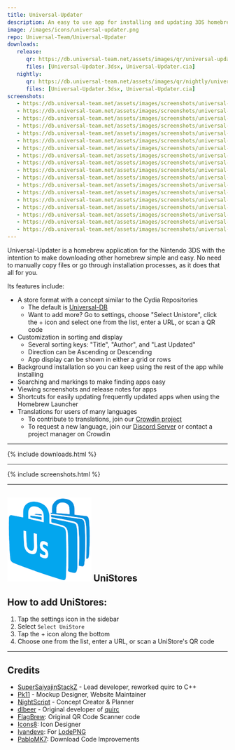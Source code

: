 ```yaml
---
title: Universal-Updater
description: An easy to use app for installing and updating 3DS homebrew
image: /images/icons/universal-updater.png
repo: Universal-Team/Universal-Updater
downloads:
   release:
      qr: https://db.universal-team.net/assets/images/qr/universal-updater-cia.png
      files: [Universal-Updater.3dsx, Universal-Updater.cia]
   nightly:
      qr: https://db.universal-team.net/assets/images/qr/nightly/universal-updater-cia.png
      files: [Universal-Updater.3dsx, Universal-Updater.cia]
screenshots:
   - https://db.universal-team.net/assets/images/screenshots/universal-updater/entry-info.png
   - https://db.universal-team.net/assets/images/screenshots/universal-updater/download-list.png
   - https://db.universal-team.net/assets/images/screenshots/universal-updater/queue-menu.png
   - https://db.universal-team.net/assets/images/screenshots/universal-updater/search-menu.png
   - https://db.universal-team.net/assets/images/screenshots/universal-updater/sort-menu.png
   - https://db.universal-team.net/assets/images/screenshots/universal-updater/settings-menu.png
   - https://db.universal-team.net/assets/images/screenshots/universal-updater/mark-menu.png
   - https://db.universal-team.net/assets/images/screenshots/universal-updater/screenshot.png
   - https://db.universal-team.net/assets/images/screenshots/universal-updater/release-notes.png
   - https://db.universal-team.net/assets/images/screenshots/universal-updater/list-style.png
   - https://db.universal-team.net/assets/images/screenshots/universal-updater/language-selection.png
   - https://db.universal-team.net/assets/images/screenshots/universal-updater/store-selection.png
   - https://db.universal-team.net/assets/images/screenshots/universal-updater/recommended-unistores.png
   - https://db.universal-team.net/assets/images/screenshots/universal-updater/auto-update-settings.png
   - https://db.universal-team.net/assets/images/screenshots/universal-updater/gui-settings.png
   - https://db.universal-team.net/assets/images/screenshots/universal-updater/directory-settings.png
   - https://db.universal-team.net/assets/images/screenshots/universal-updater/directory-selection.png
   - https://db.universal-team.net/assets/images/screenshots/universal-updater/credits.png
---
```


Universal-Updater is a homebrew application for the Nintendo 3DS with the intention to make downloading other homebrew simple and easy. No need to manually copy files or go through installation processes, as it does that all for you.

Its features include:
- A store format with a concept similar to the Cydia Repositories
   - The default is [Universal-DB](https://db.universal-team.net)
   - Want to add more? Go to settings, choose "Select Unistore", click the + icon and select one from the list, enter a URL, or scan a QR code
- Customization in sorting and display
   - Several sorting keys: "Title", "Author", and "Last Updated"
   - Direction can be Ascending or Descending
   - App display can be shown in either a grid or rows
- Background installation so you can keep using the rest of the app while installing
- Searching and markings to make finding apps easy
- Viewing screenshots and release notes for apps
- Shortcuts for easily updating frequently updated apps when using the Homebrew Launcher
- Translations for users of many languages
   - To contribute to translations, join our [Crowdin project](https://crwd.in/universal-updater)
   - To request a new language, join our [Discord Server](/discord) or contact a project manager on Crowdin

----

{% include downloads.html %}

----

{% include screenshots.html %}

----

## ![UniStore logo](/images/icons/unistore.png) UniStores
<div class="row">
	<div class="col-sm-4">
		<h2>How to add UniStores:</h2>
	</div>
	<div class="col-sm-8">
		<ol>
			<li>Tap the settings icon in the sidebar</li>
			<li>Select <code>Select UniStore</code></li>
			<li>Tap the + icon along the bottom</li>
			<li>Choose one from the list, enter a URL, or scan a UniStore's QR code</li>
		</ol>
	</div>
</div>

----

## Credits
- [SuperSaiyajinStackZ](https://github.com/SuperSaiyajinStackZ) - Lead developer, reworked quirc to C++
- [Pk11](https://github.com/Epicpkmn11) - Mockup Designer, Website Maintainer
- [NightScript](https://github.com/NightScript370) - Concept Creator & Planner
- [dlbeer](https://github.com/dlbeer) - Original developer of [quirc](https://github.com/dlbeer/quirc)
- [FlagBrew](https://github.com/FlagBrew): Original QR Code Scanner code
- [Icons8](https://icons8.com/): Icon Designer
- [lvandeve](https://github.com/lvandeve): For [LodePNG](https://github.com/lvandeve/lodepng)
- [PabloMK7](https://github.com/mariohackandglitch): Download Code Improvements
